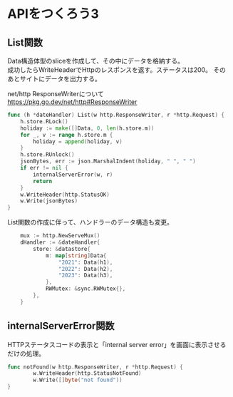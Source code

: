 # APIをつくろう3

## List関数
Data構造体型のsliceを作成して、その中にデータを格納する。    
成功したらWriteHeaderでHttpのレスポンスを返す。ステータスは200。
そのあとサイトにデータを出力する。   

net/http ResponseWriterについて   
https://pkg.go.dev/net/http#ResponseWriter

```go
func (h *dateHandler) List(w http.ResponseWriter, r *http.Request) {
	h.store.RLock()
	holiday := make([]Data, 0, len(h.store.m))
	for _, v := range h.store.m {
		holiday = append(holiday, v)
	}
	h.store.RUnlock()
	jsonBytes, err := json.MarshalIndent(holiday, " ", " ")
	if err != nil {
		internalServerError(w, r)
		return
	}
	w.WriteHeader(http.StatusOK)
	w.Write(jsonBytes)
}
```

List関数の作成に伴って、ハンドラーのデータ構造も変更。   

```go
	mux := http.NewServeMux()
	dHandler := &dateHandler{
		store: &datastore{
			m: map[string]Data{
				"2021": Data(h1),
				"2022": Data(h2),
				"2023": Data(h3),
			},
			RWMutex: &sync.RWMutex{},
		},
	}
```

## internalServerError関数
HTTPステータスコードの表示と「internal server error」を画面に表示させるだけの処理。   

```go
func notFound(w http.ResponseWriter, r *http.Request) {
		w.WriteHeader(http.StatusNotFound)
		w.Write([]byte("not found"))
}
```